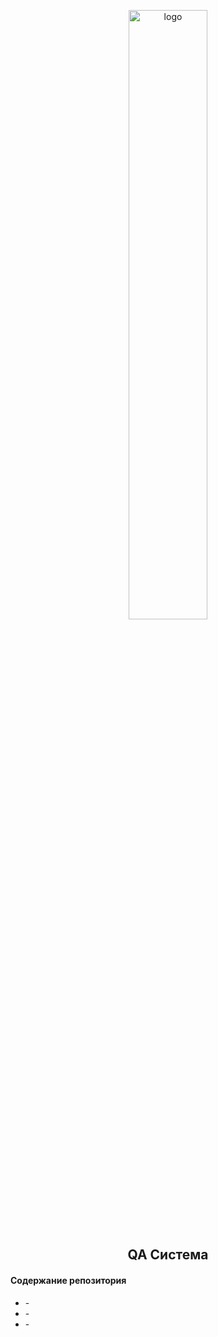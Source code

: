 <p align="center">
    <img alt="logo" src="https://acdn.tinkoff.ru/static/pages/files/6d109418-912e-4ae4-9f55-34cdce5ee273.png" width='50%'>
</p>

<h2 align="center">
    QA Система
</h2>

#### Содержание репозитория
* []() - 
* []() - 
* []() - 
